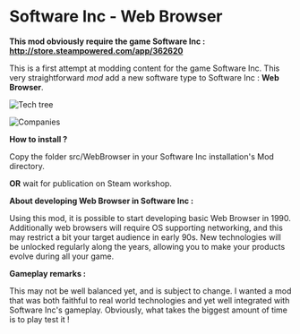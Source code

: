 Software Inc - Web Browser
==========================

**This mod obviously require the game Software Inc : http://store.steampowered.com/app/362620**

This is a first attempt at modding content for the game Software Inc. This very straightforward *mod* add a new software type to Software Inc : **Web Browser**.

![Tech tree](https://raw.github.com/Khopa/softwareinc-webbrowser/master/screenshoots/trees.png)

![Companies](https://raw.github.com/Khopa/softwareinc-webbrowser/master/screenshoots/companies.png)

**How to install ?**

Copy the folder src/WebBrowser in your Software Inc installation's Mod directory.

**OR** wait for publication on Steam workshop.

**About developing Web Browser in Software Inc :**

Using this mod, it is possible to start developing basic Web Browser in 1990. Additionally web browsers will require OS supporting networking, and this may restrict a bit your target audience in early 90s.
New technologies will be unlocked regularly along the years, allowing you to make your products evolve during all your game.

**Gameplay remarks :**

This may not be well balanced yet, and is subject to change. I wanted a mod that was both faithful to real world technologies and yet well integrated with Software Inc's gameplay.
Obviously, what takes the biggest amount of time is to play test it !
